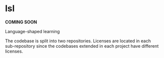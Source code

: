 # lsl

**COMING SOON**

Language-shaped learning

The codebase is split into two repositories. Licenses are located in each sub-repository since the codebases extended in each project have different licenses.
